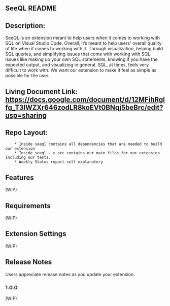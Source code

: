 ## SeeQL README
## Description:
SeeQL is an extension meant to help users when it comes to working with SQL on Visual Studio Code.
Overall, it’s meant to help users' overall quality of life when it comes to working with it.
Through visualization, helping build SQL queries, and simplifying issues that come with working with SQL.
Issues like making up your own SQL statements, knowing if you have the expected output, and visualizing in general.
SQL, at times, feels very difficult to work with. We want our extension to make it feel as simple as possible for the user.

## Living Document Link: https://docs.google.com/document/d/12MFihRglfg_T3lWZXr646zodLR8koEVt0BNqj5beBrc/edit?usp=sharing

## Repo Layout:
		* Inside seeql contains all dependencies that are needed to build our extension
		* Inside seeql - > src contains our main files for our extension including our tests.
		* Weekly Status report self explanatory
## Features
(WIP)
## Requirements
(WIP)
## Extension Settings
(WIP)
## Release Notes

Users appreciate release notes as you update your extension.

### 1.0.0
(WIP)
